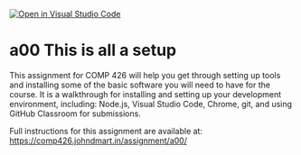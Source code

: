 [![Open in Visual Studio Code](https://classroom.github.com/assets/open-in-vscode-f059dc9a6f8d3a56e377f745f24479a46679e63a5d9fe6f495e02850cd0d8118.svg)](https://classroom.github.com/online_ide?assignment_repo_id=5510164&assignment_repo_type=AssignmentRepo)
# a00 This is all a setup
This assignment for COMP 426 will help you get through setting up tools and installing some of the basic software you will need to have for the course. It is a walkthrough for installing and setting up your development environment, including: Node.js, Visual Studio Code, Chrome, git, and using GitHub Classroom for submissions. 

Full instructions for this assignment are available at: https://comp426.johndmart.in/assignment/a00/
